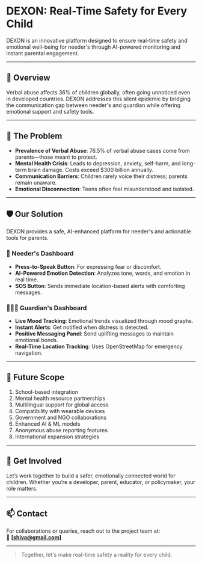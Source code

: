 # DEXON: Real-Time Safety for Every Child

DEXON is an innovative platform designed to ensure real-time safety and emotional well-being for needer's through AI-powered monitoring and instant parental engagement.

---

## 🌟 Overview

Verbal abuse affects 36% of children globally, often going unnoticed even in developed countries. DEXON addresses this silent epidemic by bridging the communication gap between needer's and guardian while offering emotional support and safety tools.

---

## 🚨 The Problem

- **Prevalence of Verbal Abuse**: 76.5% of verbal abuse cases come from parents—those meant to protect.
- **Mental Health Crisis**: Leads to depression, anxiety, self-harm, and long-term brain damage. Costs exceed $300 billion annually.
- **Communication Barriers**: Children rarely voice their distress; parents remain unaware.
- **Emotional Disconnection**: Teens often feel misunderstood and isolated.

---

## 🛡️ Our Solution

DEXON provides a safe, AI-enhanced platform for needer's and actionable tools for parents.

### 👧 Needer's Dashboard

- **Press-to-Speak Button**: For expressing fear or discomfort.
- **AI-Powered Emotion Detection**: Analyzes tone, words, and emotion in real time.
- **SOS Button**: Sends immediate location-based alerts with comforting messages.

### 👨‍👩‍👧 Guardian's Dashboard

- **Live Mood Tracking**: Emotional trends visualized through mood graphs.
- **Instant Alerts**: Get notified when distress is detected.
- **Positive Messaging Panel**: Send uplifting messages to maintain emotional bonds.
- **Real-Time Location Tracking**: Uses OpenStreetMap for emergency navigation.

---

## 🔭 Future Scope

1. School-based integration  
2. Mental health resource partnerships  
3. Multilingual support for global access  
4. Compatibility with wearable devices  
5. Government and NGO collaborations  
6. Enhanced AI & ML models  
7. Anonymous abuse reporting features  
8. International expansion strategies

---

## 💬 Get Involved

Let’s work together to build a safer, emotionally connected world for children. Whether you’re a developer, parent, educator, or policymaker, your role matters.

---

## 📫 Contact

For collaborations or queries, reach out to the project team at:  
📧 **[shiva@gmail.com]**

---

> Together, let's make real-time safety a reality for every child.

